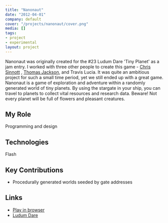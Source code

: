 ```yaml
---
title: "Nanonaut"
date: "2012-04-01"
company: default
cover: "/projects/nanonaut/cover.png"
media: []
tags:
- project
- experimental
layout: project
---
```


Nanonaut was originally created for the #23 Ludum Dare 'Tiny Planet' as a jam entry. I worked with three other people to create this game - [Chris Sinnott](https://chrissinnott.bandcamp.com/) , [Thomas Jackson](http://www.shykoo.50webs.com/Welcome.html), and Travis Lucia. It was quite an ambitious project for such a small time period, yet we still ended up with a great game. Nanonaut is a game of exploration and adventure within a randomly generated world of tiny planets. By using the stargate in your ship, you can travel to planets to collect vital resources and research data. Beware! Not every planet will be full of flowers and pleasant creatures.

## My Role
Programming and design

## Technologies
Flash

## Key Contributions
* Procedurally generated worlds seeded by gate addresses

## Links
* [Play in browser](/projects/nanonaut/play.html)
* [Ludum Dare](http://ludumdare.com/compo/ludum-dare-23/?action=preview&uid=3079)